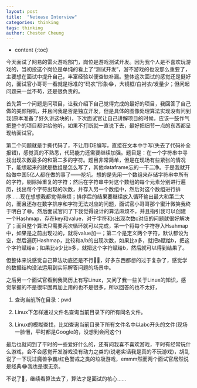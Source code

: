 ```yaml
---
layout: post
title:  "Netease Interview"
categories: thinking
tags: thinking
author: Chester Cheung
---
```


* content
{:toc}


今天面试了网易的雷火游戏部门，岗位是游戏测试开发。因为我个人是不喜欢玩游戏的，当初投这个岗位是单纯的看上了“测试开发”，游不游戏的也没那么重要了，主要想在面试中提升自己，丰富经验以便查缺补漏。整体这次面试的感觉还是挺好的，面试官小哥哥一看就是标准的“码农”形象😂，大镜框/白衬衣/发量少；但问起问题来一丝不苟，还是很负责的。








首先第一个问题是问项目，让我介绍下自己觉得完成的最好的项目，我回答了自己做的美颜相机，并且问我是否是独立开发，但是具体的图像处理算法实现没有问到我(原本准备了好久讲这块的)，下次面试官让自己讲解项目的时候，应该一鼓作气把整个的项目都讲给他听，如果不打断就一直说下去，最好把细节一点的东西都呈现给面试官。

第二个问题就是手撕代码了，不让用IDE编写，直接在文本中手写(失去了代码补全报错)，感觉真的不熟悉，代码能力还需要继续加强。题目是：在一个字符串中寻找出现次数最多的和第二多的字符。题目非常简单，但是在现场有些紧张的情况下，能想起来的就是数组是怎么写了，其他dataframe忘的一干二净。于是我就开始做中国5亿人都在做的事了——挖坑。想的是先用一个数组来存储字符串中所有的字符，剔除掉重复的字符；然后在字符串中对这个数组的每个元素分别进行遍历，找出每个字符出现的次数，并存入另一个数组中，然后对这个数组进行排序......现在想想我都觉得麻烦；排序后的结果要继续放入循环输出最大和第二大的，而且还存在数字排序和字符无法对应的问题，面试官小哥哥那个蜜汁微笑我终于明白了😄。然后面试官问了下我觉得设计的算法麻烦不，并且指引我可以创建一个Hashmap，存在key和value，对于字符和s出现次数c对应的问题就很好解决了；而且整个算法只需要两次循环就可以完成，第一个将每个字符存入Hsahmap中，如果是之前出现过的，就将value加一；第二个是定义两个字符，默认都设为空，然后遍历Hashmap，比较和a/b的出现次数，如果比a多，就把a赋给b，把这个字符赋给a；如果比a少比b多，就把这个字符赋给b，然后就可以得到结果了。

但整体来说感觉自己算法功底还是不行🙅‍♂️，好多东西都想的过于复杂了，感觉学的数据结构没法运用到实际解答问题的场景中。

之后另一个面试官看到我简历上有写Linux，又问了我一些关于Linux的知识，感觉掌握的不是很牢固再加上用的也不是很多，所以回答的也不太好，

1. 查询当前所在目录：pwd

2. Linux下怎样通过文件名查询当前目录下的所有同名文件。 

3. Linux的模糊查找，比如查询当前目录下所有文件名中以abc开头的文件(现场一脸懵，平时都是Google的，没想到会问这个)

最后也就问到了平时的一些爱好什么的，还有问我喜不喜欢游戏，平时有经常玩什么游戏，会不会感觉开发游戏没有动力之类的(说老实话我是真的不玩游戏)，胡乱说了一下玩过魔兽争霸/红色警戒之类的垃圾游戏，emmm然而两个面试官居然说是经典😂我也是很无奈。

不说了🙊，继续看算法去了，算法才是面试的核心......
